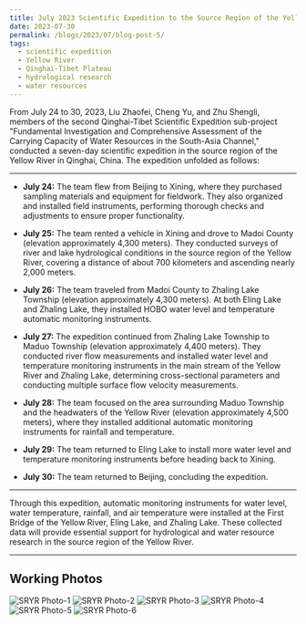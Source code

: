 ```yaml
---
title: July 2023 Scientific Expedition to the Source Region of the Yellow River
date: 2023-07-30
permalink: /blogs/2023/07/blog-post-5/
tags:
  - scientific expedition
  - Yellow River
  - Qinghai-Tibet Plateau
  - hydrological research
  - water resources
---
```


From July 24 to 30, 2023, Liu Zhaofei, Cheng Yu, and Zhu Shengli, members of the second Qinghai-Tibet Scientific Expedition sub-project "Fundamental Investigation and Comprehensive Assessment of the Carrying Capacity of Water Resources in the South-Asia Channel," conducted a seven-day scientific expedition in the source region of the Yellow River in Qinghai, China. The expedition unfolded as follows:

---

- **July 24:** The team flew from Beijing to Xining, where they purchased sampling materials and equipment for fieldwork. They also organized and installed field instruments, performing thorough checks and adjustments to ensure proper functionality.
  
- **July 25:** The team rented a vehicle in Xining and drove to Madoi County (elevation approximately 4,300 meters). They conducted surveys of river and lake hydrological conditions in the source region of the Yellow River, covering a distance of about 700 kilometers and ascending nearly 2,000 meters.
  
- **July 26:** The team traveled from Madoi County to Zhaling Lake Township (elevation approximately 4,300 meters). At both Eling Lake and Zhaling Lake, they installed HOBO water level and temperature automatic monitoring instruments.
  
- **July 27:** The expedition continued from Zhaling Lake Township to Maduo Township (elevation approximately 4,400 meters). They conducted river flow measurements and installed water level and temperature monitoring instruments in the main stream of the Yellow River and Zhaling Lake, determining cross-sectional parameters and conducting multiple surface flow velocity measurements.
  
- **July 28:** The team focused on the area surrounding Maduo Township and the headwaters of the Yellow River (elevation approximately 4,500 meters), where they installed additional automatic monitoring instruments for rainfall and temperature.
  
- **July 29:** The team returned to Eling Lake to install more water level and temperature monitoring instruments before heading back to Xining.
  
- **July 30:** The team returned to Beijing, concluding the expedition.

---

Through this expedition, automatic monitoring instruments for water level, water temperature, rainfall, and air temperature were installed at the First Bridge of the Yellow River, Eling Lake, and Zhaling Lake. These collected data will provide essential support for hydrological and water resource research in the source region of the Yellow River.

---

Working Photos
------
![SRYR Photo-1](https://shengli-zhu.github.io/images/b-photo/b-5/1.jpg)
![SRYR Photo-2](https://shengli-zhu.github.io/images/b-photo/b-5/2.jpg)
![SRYR Photo-3](https://shengli-zhu.github.io/images/b-photo/b-5/3.jpg)
![SRYR Photo-4](https://shengli-zhu.github.io/images/b-photo/b-5/4.jpg)
![SRYR Photo-5](https://shengli-zhu.github.io/images/b-photo/b-5/5.jpg)
![SRYR Photo-6](https://shengli-zhu.github.io/images/b-photo/b-5/6.jpg)


